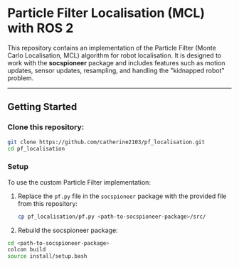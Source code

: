 # Particle Filter Localisation (MCL) with ROS 2

This repository contains an implementation of the Particle Filter (Monte Carlo Localisation, MCL) algorithm for robot localisation. It is designed to work with the **socspioneer** package and includes features such as motion updates, sensor updates, resampling, and handling the "kidnapped robot" problem.

---

## Getting Started

### Clone this repository:
```bash
git clone https://github.com/catherine2103/pf_localisation.git
cd pf_localisation
```

### Setup

To use the custom Particle Filter implementation:

1. Replace the `pf.py` file in the `socspioneer` package with the provided file from this repository:
   ```bash
   cp pf_localisation/pf.py <path-to-socspioneer-package>/src/

2. Rebuild the socspioneer package:

  ```bash
  cd <path-to-socspioneer-package>
  colcon build
  source install/setup.bash

